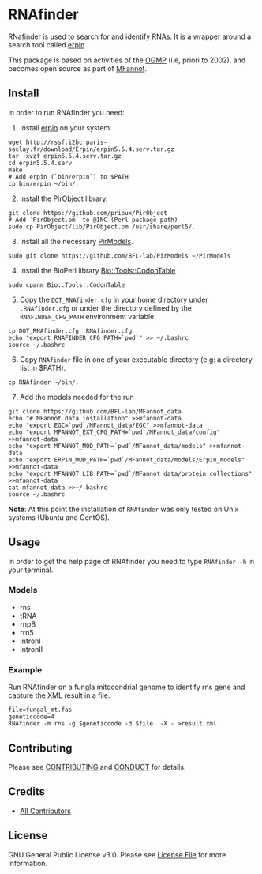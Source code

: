 # RNAfinder

RNafinder is used to  search for and identify RNAs. It is a wrapper around a search tool called [erpin]((http://rna.igmors.u-psud.fr/Software/erpin.php))

This package is based on activities of  the [OGMP](http://megasun.bch.umontreal.ca/ogmp/) (i.e, priori to 2002), and
becomes open source as part of [MFannot](http://megasun.bch.umontreal.ca/RNAweasel/).

## Install

In order to run RNAfinder you need:

1. Install [erpin](http://rna.igmors.u-psud.fr/Software/erpin.php) on your system.  

```
wget http://rssf.i2bc.paris-saclay.fr/download/Erpin/erpin5.5.4.serv.tar.gz    
tar -xvzf erpin5.5.4.serv.tar.gz    
cd erpin5.5.4.serv
make
# Add erpin (`bin/erpin`) to $PATH
cp bin/erpin ~/bin/.
```
	
2. Install the [PirObject](https://github.com/prioux/PirObject) library.

```
git clone https://github.com/prioux/PirObject
# Add `PirObject.pm` to @INC (Perl package path)
sudo cp PirObject/lib/PirObject.pm /usr/share/perl5/.
```

3. Install all the necessary [PirModels](https://github.com/BFL-lab/PirModels).

```
sudo git clone https://github.com/BFL-lab/PirModels ~/PirModels
```

4. Install the BioPerl library [Bio::Tools::CodonTable](http://search.cpan.org/dist/BioPerl/Bio/Tools/CodonTable.pm)

```
sudo cpanm Bio::Tools::CodonTable
```

5. Copy the `DOT_RNAfinder.cfg` in your home directory under `.RNAfinder.cfg` or under the directory defined by the `RNAFINDER_CFG_PATH` environment variable.

```
cp DOT_RNAfinder.cfg .RNAfinder.cfg
echo "export RNAFINDER_CFG_PATH=`pwd`" >> ~/.bashrc
source ~/.bashrc
```

6. Copy `RNAfinder` file in one of your executable directory (e.g: a directory list in $PATH).

```
cp RNAfinder ~/bin/.
```

7. Add the models needed for the run

```
git clone https://github.com/BFL-lab/MFannot_data
echo "# MFannot data installation" >>mfannot-data
echo "export EGC=`pwd`/MFannot_data/EGC" >>mfannot-data
echo "export MFANNOT_EXT_CFG_PATH=`pwd`/MFannot_data/config" >>mfannot-data
echo "export MFANNOT_MOD_PATH=`pwd`/MFannot_data/models" >>mfannot-data
echo "export ERPIN_MOD_PATH=`pwd`/MFannot_data/models/Erpin_models" >>mfannot-data
echo "export MFANNOT_LIB_PATH=`pwd`/MFannot_data/protein_collections" >>mfannot-data
cat mfannot-data >>~/.bashrc
source ~/.bashrc
```

**Note**: At this point the installation of `RNAfinder` was only tested on Unix systems (Ubuntu and CentOS).

## Usage

In order to get the help page of RNAfinder you need to type `RNAfinder -h` in your terminal.

### Models

- rns
- tRNA
- rnpB
- rrn5
- IntronI
- IntronII

### Example

Run RNAfinder on a fungla mitocondrial genome to identify rns gene and capture the XML result in a file.

```
file=fungal_mt.fas
geneticcode=4
RNAfinder -m rns -g $geneticcode -d $file  -X - >result.xml
```

## Contributing

Please see [CONTRIBUTING](CONTRIBUTING.md) and [CONDUCT](CONDUCT.md) for details.

## Credits

- [All Contributors](https://github.com/BFL-lab/RNAfinder/graphs/contributors)

## License

GNU General Public License v3.0. Please see [License File](LICENSE.md) for more information.
